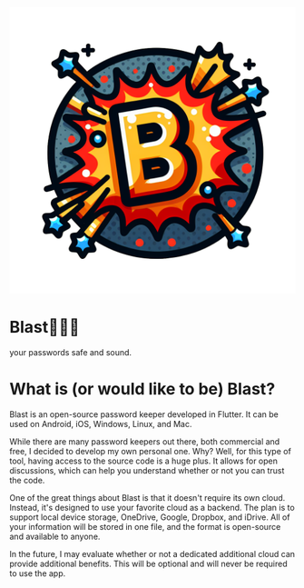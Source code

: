 ![blast!](images\icon-v01.png)
# Blast👮👮‍♀️
your passwords safe and sound.

# What is (or would like to be) Blast?
Blast is an open-source password keeper developed in Flutter. It can be used on Android, iOS, Windows, Linux, and Mac.

While there are many password keepers out there, both commercial and free, I decided to develop my own personal one. Why? Well, for this type of tool, having access to the source code is a huge plus. It allows for open discussions, which can help you understand whether or not you can trust the code.

One of the great things about Blast is that it doesn't require its own cloud. Instead, it's designed to use your favorite cloud as a backend. The plan is to support local device storage, OneDrive, Google, Dropbox, and iDrive. All of your information will be stored in one file, and the format is open-source and available to anyone.

In the future, I may evaluate whether or not a dedicated additional cloud can provide additional benefits. This will be optional and will never be required to use the app.


